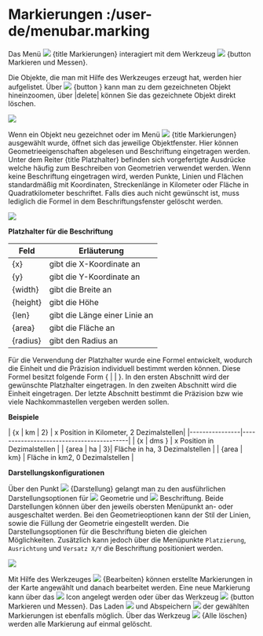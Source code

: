 # Markierungen :/user-de/menubar.marking

Das Menü ![](gbd-icon-markieren-messen-01.svg) {title Markierungen} interagiert mit dem Werkzeug ![](gbd-icon-markieren-messen-01.svg) {button Markieren und Messen}.

Die Objekte, die man mit Hilfe des Werkzeuges erzeugt hat, werden hier aufgelistet. Über ![](sharp-center_focus_weak-24px.svg) {button } kann man zu dem gezeichneten Objekt hineinzoomen, über |delete| können Sie das gezeichnete Objekt direkt löschen.

![](marking.png)


Wenn ein Objekt neu gezeichnet oder im Menü ![](gbd-icon-markieren-messen-01.svg) {title Markierungen} ausgewählt wurde, öffnet sich das jeweilige Objektfenster. Hier können Geometrieeigenschaften abgelesen und Beschriftung eingetragen werden. Unter dem Reiter {title Platzhalter} befinden sich vorgefertigte Ausdrücke welche häufig zum Beschreiben von Geometrien verwendet werden. Wenn keine Beschriftung eingetragen wird, werden Punkte, Linien und Flächen standardmäßig mit Koordinaten, Streckenlänge in Kilometer oder Fläche in Quadratkilometer beschriftet. Falls dies auch nicht gewünscht ist, muss lediglich die Formel in dem Beschriftungsfenster gelöscht werden.

![](measure_info.png)

**Platzhalter für die Beschriftung**

| Feld               | Erläuterung               	|
|--------------------|----------------------------------|
| {x}                | gibt die X-Koordinate an        	|
| {y}                | gibt die Y-Koordinate an        	|
| {width}            | gibt die Breite an              	|
| {height}           | gibt die Höhe                   	|
| {len}              | gibt die Länge einer Linie an   	|
| {area}             | gibt die Fläche an              	|
| {radius}           | gibt den Radius an              	|


Für die Verwendung der Platzhalter wurde eine Formel entwickelt, wodurch die Einheit und die Präzision individuell bestimmt werden können. Diese Formel besitzt folgende Form { |  | }. In den ersten Abschnitt wird der gewünschte Platzhalter eingetragen. In den zweiten Abschnitt wird die Einheit eingetragen. Der letzte Abschnitt bestimmt die Präzision bzw wie viele Nachkommastellen vergeben werden sollen.

**Beispiele**

| {x | km | 2}   | x Position in Kilometer, 2 Dezimalstellen|
|----------------|------------------------------------------|
| {x | dms }     | x Position in Dezimalstellen             |
| {area | ha | 3}| Fläche in ha, 3 Dezimalstellen           |
| {area | km}    | Fläche in km2, 0 Dezimalstellen          |


**Darstellungskonfigurationen**

Über den Punkt ![](brush.svg) {Darstellung} gelangt man zu den ausführlichen Darstellungsoptionen für ![](gws_digits1_24px.svg) Geometrie und ![](gws_digits2_24px.svg) Beschriftung. Beide Darstellungen können über den jeweils obersten Menüpunkt an- oder ausgeschaltet werden. Bei den Geometrieoptionen kann der Stil der Linien, sowie die Füllung der Geometrie eingestellt werden. Die Darstellungsoptionen für die Beschriftung bieten die gleichen Möglichkeiten.
Zusätzlich kann jedoch über die Menüpunkte ``Platzierung``, ``Ausrichtung`` und ``Versatz X/Y`` die Beschriftung positioniert werden.

![](measure_combi.png)

Mit Hilfe des Werkzeuges ![](cursor.svg) {Bearbeiten} können erstellte Markierungen in der Karte angewählt und danach bearbeitet werden. Eine neue Markierung kann über das ![](sharp-gesture-24px.svg) Icon angelegt werden oder über das Werkzeug ![](gbd-icon-markieren-messen-01.svg) {button Markieren und Messen}. Das Laden ![](gbd-icon-ablage-oeffnen-01.svg) und Abspeichern ![](sharp-save-24px.svg) der gewählten Markierungen ist ebenfalls möglich. Über das Werkzeug ![](sharp-delete_forever-24px.svg) {Alle löschen} werden alle Markierung auf einmal gelöscht.

